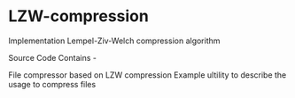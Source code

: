 # LZW-compression
Implementation Lempel-Ziv-Welch compression algorithm

Source Code Contains -

File compressor based on LZW compression
Example ultility to describe the usage to compress files

